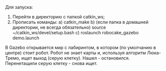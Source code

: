 Для запуска:
1. Перейти в директорию с папкой catkin_ws;
2. Прописать команды:
а) catkin_make
b) (если папка в домашней директории, не всегда обязательно) source ~/catkin_ws/devel/setup.bash
c) roslaunch robocake_gazebo demo.launch

В Gazebo открывается мир с лабиринтом, в котором (по умолчанию в центре) стоит робот.
Робот не знает карты и, используя алгоритм Люка-Тремо, ищет выход (серую клетку).
Нашел - остановился. Перенетащили серую клетку - снова ищет.
